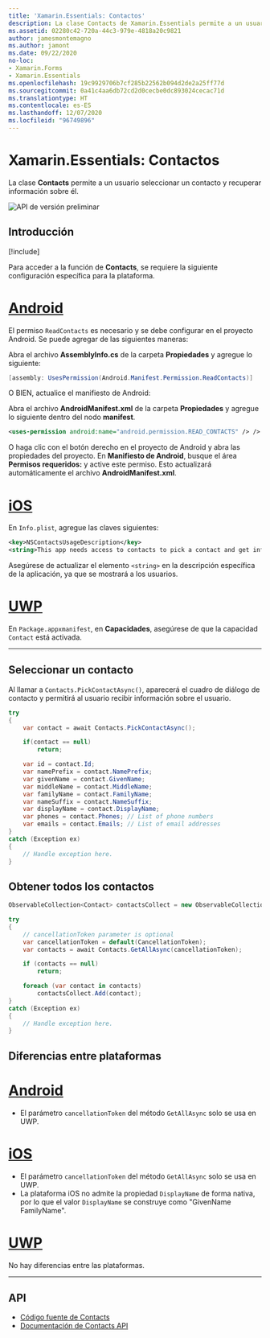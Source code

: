 ```yaml
---
title: 'Xamarin.Essentials: Contactos'
description: La clase Contacts de Xamarin.Essentials permite a un usuario seleccionar un contacto y recuperar información sobre él.
ms.assetid: 02280c42-720a-44c3-979e-4818a20c9821
author: jamesmontemagno
ms.author: jamont
ms.date: 09/22/2020
no-loc:
- Xamarin.Forms
- Xamarin.Essentials
ms.openlocfilehash: 19c9929706b7cf285b22562b094d2de2a25ff77d
ms.sourcegitcommit: 0a41c4aa6db72cd2d0cecbe0dc893024cecac71d
ms.translationtype: HT
ms.contentlocale: es-ES
ms.lasthandoff: 12/07/2020
ms.locfileid: "96749896"
---
```

# <a name="no-locxamarinessentials-contacts"></a>Xamarin.Essentials: Contactos

La clase **Contacts** permite a un usuario seleccionar un contacto y recuperar información sobre él.

![API de versión preliminar](~/media/shared/preview.png)

## <a name="get-started"></a>Introducción

[!include[](~/essentials/includes/get-started.md)]

Para acceder a la función de **Contacts**, se requiere la siguiente configuración específica para la plataforma.

# <a name="android"></a>[Android](#tab/android)

El permiso `ReadContacts` es necesario y se debe configurar en el proyecto Android. Se puede agregar de las siguientes maneras:

Abra el archivo **AssemblyInfo.cs** de la carpeta **Propiedades** y agregue lo siguiente:

```csharp
[assembly: UsesPermission(Android.Manifest.Permission.ReadContacts)]
```

O BIEN, actualice el manifiesto de Android:

Abra el archivo **AndroidManifest.xml** de la carpeta **Propiedades** y agregue lo siguiente dentro del nodo **manifest**.

```xml
<uses-permission android:name="android.permission.READ_CONTACTS" /> />
```

O haga clic con el botón derecho en el proyecto de Android y abra las propiedades del proyecto. En **Manifiesto de Android**, busque el área **Permisos requeridos:** y active este permiso. Esto actualizará automáticamente el archivo **AndroidManifest.xml**.

# <a name="ios"></a>[iOS](#tab/ios)

En `Info.plist`, agregue las claves siguientes:

```xml
<key>NSContactsUsageDescription</key>
<string>This app needs access to contacts to pick a contact and get info.</string>
```

Asegúrese de actualizar el elemento `<string>` en la descripción específica de la aplicación, ya que se mostrará a los usuarios.

# <a name="uwp"></a>[UWP](#tab/uwp)

En `Package.appxmanifest`, en **Capacidades**, asegúrese de que la capacidad `Contact` está activada.

-----

## <a name="pick-a-contact"></a>Seleccionar un contacto

Al llamar a `Contacts.PickContactAsync()`, aparecerá el cuadro de diálogo de contacto y permitirá al usuario recibir información sobre el usuario.


```csharp
try
{
    var contact = await Contacts.PickContactAsync();

    if(contact == null)
        return;

    var id = contact.Id;
    var namePrefix = contact.NamePrefix;
    var givenName = contact.GivenName;
    var middleName = contact.MiddleName;
    var familyName = contact.FamilyName;
    var nameSuffix = contact.NameSuffix;
    var displayName = contact.DisplayName;
    var phones = contact.Phones; // List of phone numbers
    var emails = contact.Emails; // List of email addresses
}
catch (Exception ex)
{
    // Handle exception here.
}
```

## <a name="get-all-contacts"></a>Obtener todos los contactos

```csharp
ObservableCollection<Contact> contactsCollect = new ObservableCollection<Contact>();

try
{
    // cancellationToken parameter is optional
    var cancellationToken = default(CancellationToken);
    var contacts = await Contacts.GetAllAsync(cancellationToken);

    if (contacts == null)
        return;

    foreach (var contact in contacts)
        contactsCollect.Add(contact);
}
catch (Exception ex)
{
    // Handle exception here.
}
```

## <a name="platform-differences"></a>Diferencias entre plataformas

# <a name="android"></a>[Android](#tab/android)

- El parámetro `cancellationToken` del método `GetAllAsync` solo se usa en UWP.

# <a name="ios"></a>[iOS](#tab/ios)

- El parámetro `cancellationToken` del método `GetAllAsync` solo se usa en UWP.
- La plataforma iOS no admite la propiedad `DisplayName` de forma nativa, por lo que el valor `DisplayName` se construye como "GivenName FamilyName".

# <a name="uwp"></a>[UWP](#tab/uwp)

No hay diferencias entre las plataformas.

-----


## <a name="api"></a>API

- [Código fuente de Contacts](https://github.com/xamarin/Essentials/tree/main/Xamarin.Essentials/Contacts)
- [Documentación de Contacts API](xref:Xamarin.Essentials.Contacts)
